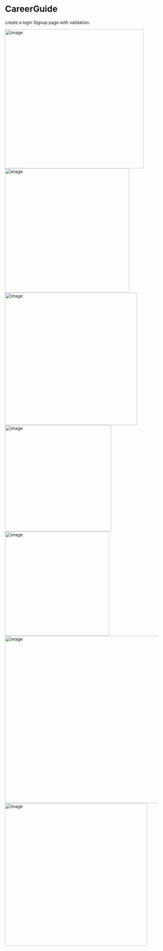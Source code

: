 # CareerGuide
create a login Signup page with validation.

<img width="457" alt="image" src="https://github.com/prince-111/CareerGuide/assets/88477312/458164cb-23ba-4c28-896a-5a5d6346c5c5">

<img width="409" alt="image" src="https://github.com/prince-111/CareerGuide/assets/88477312/53bd9c71-be65-45c5-a652-3fa337f8355b">


<img width="435" alt="image" src="https://github.com/prince-111/CareerGuide/assets/88477312/30d61e8e-c437-4947-a39f-436e0e4d51ab">

<img width="350" alt="image" src="https://github.com/prince-111/CareerGuide/assets/88477312/6da82f43-dae7-484a-9b32-793516a5f5d8">
<img width="343" alt="image" src="https://github.com/prince-111/CareerGuide/assets/88477312/9516306c-5740-49ca-9055-9e39c7ee15e6">
<img width="550" alt="image" src="https://github.com/prince-111/CareerGuide/assets/88477312/ffd8eccc-7e05-4e11-84eb-377994a81775">
<img width="469" alt="image" src="https://github.com/prince-111/CareerGuide/assets/88477312/9500e055-f820-47fb-babc-fd4b74f2a493">
